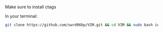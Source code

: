 Make sure to install ctags

In your terminal:
```sh
git clone https://github.com/swrd06bp/VIM.git && cd VIM && sudo bash install.sh && cd .. && rm -rf VIM
```

